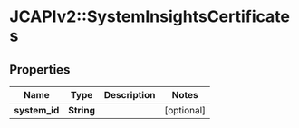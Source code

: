 # JCAPIv2::SystemInsightsCertificates

## Properties
Name | Type | Description | Notes
------------ | ------------- | ------------- | -------------
**system_id** | **String** |  | [optional] 


